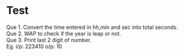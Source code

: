 # Test
Que 1. Convert the time entered in hh,min and sec into total seconds. <br>
Que 2. WAP to check if the year is leap or not.  <br>
Que 3. Print last 2 digit of number. <br>
Eg. i/p: 223410
o/p: 10
